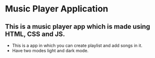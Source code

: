 # Music Player Application
## This is a music player app which is made using HTML, CSS and JS. 
- This is a app in which you can create playlist and add songs in it.
- Have two modes light and dark mode.
